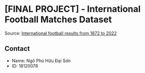 # **[FINAL PROJECT] - International Football Matches Dataset**

Source: [International football results from 1872 to 2022](https://www.kaggle.com/datasets/martj42/international-football-results-from-1872-to-2017?select=results.csv)

## Contact
* Name: Ngô Phù Hữu Đại Sơn 
* ID: 18120078
